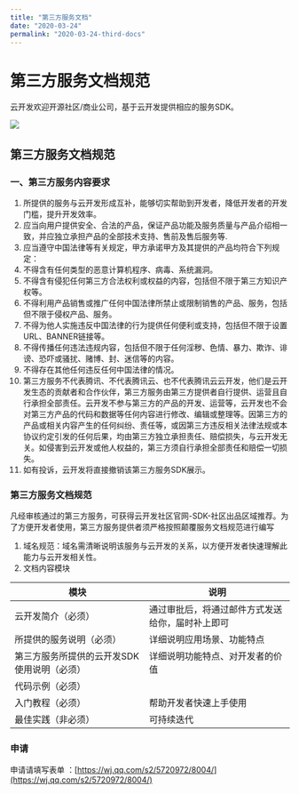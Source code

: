 ```yaml
---
title: "第三方服务文档"
date: "2020-03-24"
permalink: "2020-03-24-third-docs"
---
```


# 第三方服务文档规范


云开发欢迎开源社区/商业公司，基于云开发提供相应的服务SDK。

![](https://postimg.aliavv.com/mbp/1llzi.png)


## 第三方服务文档规范

### 一、第三方服务内容要求

1. 所提供的服务与云开发形成互补，能够切实帮助到开发者，降低开发者的开发门槛，提升开发效率。
1. 应当向用户提供安全、合法的产品，保证产品功能及服务质量与产品介绍相一致，并应独立承担产品的全部技术支持、售前及售后服务等.
1. 应当遵守中国法律等有关规定，甲方承诺甲方及其提供的产品均符合下列规定：
  1. 不得含有任何类型的恶意计算机程序、病毒、系统漏洞。
  1. 不得含有侵犯任何第三方合法权利或权益的内容，包括但不限于第三方知识产权等。
  1.  不得利用产品销售或推广任何中国法律所禁止或限制销售的产品、服务，包括但不限于侵权产品、服务。
  1. 不得为他人实施违反中国法律的行为提供任何便利或支持，包括但不限于设置URL、BANNER链接等。
  1. 不得传播任何违法违规内容，包括但不限于任何淫秽、色情、暴力、欺诈、诽谤、恐吓或骚扰、赌博、封、迷信等的内容。
  1. 不得存在其他任何违反任何中国法律的情况。
1. 第三方服务不代表腾讯、不代表腾讯云、也不代表腾讯云云开发，他们是云开发生态的贡献者和合作伙伴，第三方服务由第三方提供者自行提供、运营且自行承担全部责任。云开发不参与第三方的产品的开发、运营等，云开发也不会对第三方产品的代码和数据等任何内容进行修改、编辑或整理等。因第三方的产品或相关内容产生的任何纠纷、责任等，或因第三方违反相关法律法规或本协议约定引发的任何后果，均由第三方独立承担责任、赔偿损失，与云开发无关。如侵害到云开发或他人权益的，第三方须自行承担全部责任和赔偿一切损失。
1. 如有投诉，云开发将直接撤销该第三方服务SDK展示。

### 第三方服务文档规范
凡经审核通过的第三方服务，可获得云开发社区官网-SDK-社区出品区域推荐。为了方便开发者使用，第三方服务提供者须严格按照颠覆服务文档规范进行编写

1.  域名规范：域名需清晰说明该服务与云开发的关系，以方便开发者快速理解此能力与云开发相关性。
2.  文档内容模块

|模块|说明|
|---|---|
|云开发简介（必须）|通过审批后，将通过邮件方式发送给你，届时补上即可|
|所提供的服务说明（必须）|详细说明应用场景、功能特点|
|第三方服务所提供的云开发SDK使用说明（必须）|详细说明功能特点、对开发者的价值|
|代码示例（必须）||
|入门教程（必须）|帮助开发者快速上手使用|
|最佳实践（非必须）|可持续迭代|

### 申请

申请请填写表单 ：[https://wj.qq.com/s2/5720972/8004/](https://wj.qq.com/s2/5720972/8004/)